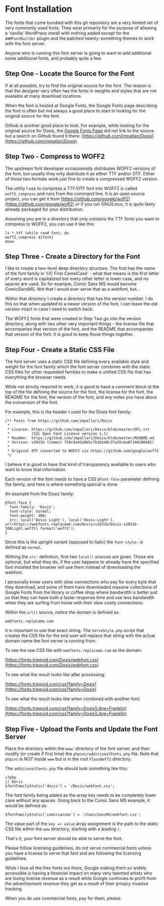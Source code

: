 Font Installation
=================

The fonts that come bundled with this git repository are a very limited set of
very commonly used fonts. They exist primarily for the purpose of allowing a
‘vanilla’ WordPress install with nothing added except for the `AWMFontBuilder`
plugin and the patched twenty-something themes to work with the font server.

Anyone who is running this font server is going to want to add additional some
additional fonts, and probably quite a few.


Step One - Locate the Source for the Font
-----------------------------------------

If at all possible, try to find the original source for the font. The reason is
that the designer very often has the fonts in weights and styles that are not
available at many download locations.

When the font is hosted at Google Fonts, the Google Fonts page describing the
font is often but not always a good place to start in looking for the original
source for the font.

Github is another good place to look. For example, while looking for the
original source for Dosis, the
[Google Fonts Page](https://fonts.google.com/specimen/Dosis) did not link to
the source but a search on Github found it there:
[https://github.com/impallari/Dosis](https://github.com/impallari/Dosis)


Step Two - Compress to WOFF2
----------------------------

The upstream font developer *occassionally* distributes WOFF2 versions of the
font, but usually they only distribute it as either TTF and/or OTF. Either of
those two formats work just fine to create a compressed WOFF2 version.

The utility I use to compress a TTF/OTF font into WOFF2 is called
`woff2_compress` and runs from the command line. It is an open source project,
you can get it from
[https://github.com/google/woff2](https://github.com/google/woff2) or if you
run GNU/Linux, it is quite likely already packaged for your distribution.

Assuming you are in a directory that only contains the TTF fonts you want to
compress to WOFF2, you can use it like this:

    ls *.ttf |while read font; do
    woff2_compress ${font}
    done


Step Three - Create a Directory for the Font
--------------------------------------------

I like to create a two-level deep directory structure. The first has the name
of the font family in ‘UC First CamelCase’ - what that means is the first
letter of every word is capitalized but every other letter is lower case, and
no spaces are used. So for example, Comic Sans MS would become ComicSansMS. Not
that I would ever serve that as a webfont, but...

Within that directory I create a directory that has the version number. I do
this so that when updated to a newer version of the font, I can leave the old
version intact in case I need to switch back.

The WOFF2 fonts that were created in Step Two go into the version directory,
along with two other very important things - the license file that accompanies
that version of the font, and the README that accompanies that version of the
font. It is good to keep those things together.


Step Four - Create a Static CSS File
------------------------------------

The font server uses a static CSS file defining every available style and
weight for the font family which the font server combines with the static CSS
files for other requested families to make a unified CSS file that has
everything the browser needs.

While not strictly required to work, it is good to have a comment block at the
top of the file defining the source for the font, the license for the font, the
README for the font, the version of the font, and any notes you have about the
conversion of the font.

For example, this is the header I used for the Dosis font family:

    /*! Fonts from https://github.com/impallari/Dosis
     *
     * License: https://github.com/impallari/Dosis/blob/master/OFL.txt
     *          (SIL Open Font Licence version 1.1)
     * Readme:  https://github.com/impallari/Dosis/blob/master/README.md
     * Version: v2031b (commit f59c9a42a8b5c7b1b240c37a35cba8f140286b81)
     *
     * Original OTF converted to WOFF2 via https://github.com/google/woff2
     */

I believe it is good to have that kind of transparency available to users who
want to know that information.

Each version of the font needs to have a CSS `@font-face` parameter defining
the family, and here is where something special is done.

An example from the Dosis family:

    @font-face {
      font-family: 'Dosis';
      font-style: normal;
      font-weight: 300;
      src: local('Dosis Light'), local('Dosis-Light'), url(https://webfonts.replaceme.com/Dosis/v2031b/Dosis-v2031b-300Light.woff2) format('woff2');
    }

Since this is the upright variant (opposed to Italic) the `font-style:` is
defined as `normal`.

Withing the `src:` definition, first two `local()` sources are given. Those are
optional, but what they do, if the user happens to already have the specified
font installed the browser will use them instead of downloading the webfont.

I personally know users with slow connections who pay for every byte that they
download, and some of them have downloaded massive collections of Google Fonts
from the library or coffee shop where bandwidth is better just so that they can
have both a faster response time and use less bandwidth when they are surfing
from home with their slow costly connections.

Within the `url()` source, notice the domain is defined as:

    webfonts.replaceme.com

It is important to use that exact string. The `ServeStyle.php` script that
creates the CSS file for the end user will replace that string with the actual
domain name the font server is running from.

To see the raw CSS file with `webfonts.replaceme.com` as the domain:

[https://fonts.trippyid.com/Dosis/webfont.css](https://fonts.trippyid.com/Dosis/webfont.css)

To see what the result looks like after processing:

[https://fonts.trippyid.com/css?family=Dosis](https://fonts.trippyid.com/css?family=Dosis)

To see what the result looks like when combined with another font:

[https://fonts.trippyid.com/css?family=Dosis|Libre+Franklin](https://fonts.trippyid.com/css?family=Dosis|Libre+Franklin)


Step Five - Upload the Fonts and Update the Font Server
-------------------------------------------------------

Place the directory within the `www/` directory of the font server, and then
modify (or create if first time) the `phpinc/additionalFonts.php` file. Note
that `phpinc` is _NOT_ inside `www` but is in the root `FlossWoff2` directory.

The `additionalFonts.php` file should look something like this:

    <?php
    // Doris
    $fontFamilyStatic['dosis'] = '/Dosis/webfont.css';

The font family being added as the array key needs to be completely lower case
without any spaces. Going back to the Comic Sans MS example, it would be
defined as:

    $fontFamilyStatic['comicsansms'] = '/ComicSansMS/webfont.css';

The value part of the `key => value` array assignment is the path to the static
CSS file within the `www` directory, starting with a leading `/`.

That's it, your font server should be able to serve the font.

Please follow licensing guidelines, do not serve commercial fonts unless you
have a license to serve that font and are following the licensing guidelines.

While I love all the free fonts out there, Google making them so widely
accessible is having a financial impact on many very talented artists who are
losing license revenue as a result while Google continues to profit from the
advertisement revenue they get as a result of their privacy invasive tracking.

When you do use commercial fonts, pay for them, please.
